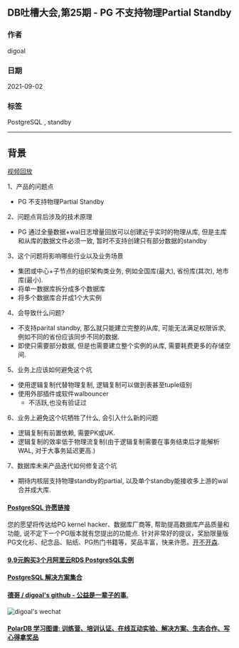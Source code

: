## DB吐槽大会,第25期 - PG 不支持物理Partial Standby  
  
### 作者  
digoal  
  
### 日期  
2021-09-02  
  
### 标签  
PostgreSQL , standby   
  
----  
  
## 背景  
[视频回放](https://www.bilibili.com/video/BV1jL4y1h763/)  
  
1、产品的问题点  
- PG 不支持物理Partial Standby  
  
2、问题点背后涉及的技术原理  
- PG 通过全量数据+wal日志增量回放可以创建近乎实时的物理从库, 但是主库和从库的数据文件必须一致, 暂时不支持创建只有部分数据的standby    
  
3、这个问题将影响哪些行业以及业务场景  
- 集团或中心+子节点的组织架构类业务, 例如全国库(最大), 省份库(其次), 地市库(最小).   
- 将单一数据库拆分成多个数据库  
- 将多个数据库合并成1个大实例  
  
4、会导致什么问题?  
- 不支持parital standby, 那么就只能建立完整的从库, 可能无法满足权限诉求, 例如不同的省份应该同步不同的数据.   
- 即使只需要部分数据, 但是也需要建立整个实例的从库, 需要耗费更多的存储空间.   
  
5、业务上应该如何避免这个坑  
- 使用逻辑复制代替物理复制, 逻辑复制可以做到表甚至tuple级别  
- 使用外部插件或软件walbouncer
    - 不活跃,也没有验证过
  
6、业务上避免这个坑牺牲了什么, 会引入什么新的问题  
- 逻辑复制有前置依赖, 需要PK或UK.  
- 逻辑复制的效率低于物理流复制(由于逻辑复制需要在事务结束后才能解析WAL, 对于大事务延迟更高.)  
  
7、数据库未来产品迭代如何修复这个坑  
- 期待内核层支持物理standby的partial, 以及单个standby能接收多上游的wal合并成大库.    
    
  
#### [PostgreSQL 许愿链接](https://github.com/digoal/blog/issues/76 "269ac3d1c492e938c0191101c7238216")
您的愿望将传达给PG kernel hacker、数据库厂商等, 帮助提高数据库产品质量和功能, 说不定下一个PG版本就有您提出的功能点. 针对非常好的提议，奖励限量版PG文化衫、纪念品、贴纸、PG热门书籍等，奖品丰富，快来许愿。[开不开森](https://github.com/digoal/blog/issues/76 "269ac3d1c492e938c0191101c7238216").  
  
  
#### [9.9元购买3个月阿里云RDS PostgreSQL实例](https://www.aliyun.com/database/postgresqlactivity "57258f76c37864c6e6d23383d05714ea")
  
  
#### [PostgreSQL 解决方案集合](https://yq.aliyun.com/topic/118 "40cff096e9ed7122c512b35d8561d9c8")
  
  
#### [德哥 / digoal's github - 公益是一辈子的事.](https://github.com/digoal/blog/blob/master/README.md "22709685feb7cab07d30f30387f0a9ae")
  
  
![digoal's wechat](../pic/digoal_weixin.jpg "f7ad92eeba24523fd47a6e1a0e691b59")
  
  
#### [PolarDB 学习图谱: 训练营、培训认证、在线互动实验、解决方案、生态合作、写心得拿奖品](https://www.aliyun.com/database/openpolardb/activity "8642f60e04ed0c814bf9cb9677976bd4")
  
